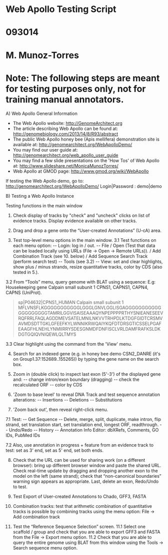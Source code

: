 # Web Apollo Testing Script
# 093014
# M. Munoz-Torres
# Note: The following steps are meant for testing purposes only, not for training manual annotators.

A) Web Apollo General Information
- The Web Apollo website:
 http://GenomeArchitect.org
- The article describing Web Apollo can be found at:  
http://genomebiology.com/2013/14/8/R93/abstract
- The public Web Apollo honey bee (Apis mellifera) demonstration site is available at: 
http://genomearchitect.org/WebApolloDemo/
- You may find our user guide at:
http://genomearchitect.org/web_apollo_user_guide
- You may find a few slide presentations on the 'How Tos' of Web Apollo at:
http://www.slideshare.net/MonicaMunozTorres/
- Web Apollo at GMOD page: 
http://www.gmod.org/wiki/WebApollo 

If testing the Web Apollo demo, go to: http://genomearchitect.org/WebApolloDemo/ 
Login|Password : demo|demo


B) Testing a Web Apollo Instance

Testing functions in the main window

1. Check display of tracks by "check" and "uncheck" clicks on list of evidence tracks. Display evidence available on other tracks. 

2. Drag and drop a gene onto the “User-created Annotations” (U-cA) area.

3. Test top-level menu options in the main window.
3.1 Test functions on each menu option:
-- Login: log in / out. 
-- File 
     / Open (Test that data can be loaded locally using URLs (File → Open → Remote URLs)).
     / Add Combination Track (see 10. below)
     / Add Sequence Search Track (perform search test)
-- Tools (see 3.2)
-- View: set and clear highlights, show plus / minus strands, resize quantitative tracks, color by CDS (also tested in 5.).

3.2 From “Tools” menu, query genome with BLAT using a sequence: 
E.g: Housekeeping gene Calpain small subunit 1 CPNS1, CAPNS1, CAPN4, CAPNS (UniProt).
>sp|P04632|CPNS1_HUMAN Calpain small subunit 1 MFLVNSFLKGGGGGGGGGGGLGGGLGNVLGGLISGAGGGGGGGGGGGGGGGGGGGGTAMRILGGVISAISEAAAQYNPEPPPPRTHYSNIEANESEEVRQFRRLFAQLAGDDMEVSATELMNILNKVVTRHPDLKTDGFGIDTCRSMVAVMDSDTTGKLGFEEFKYLWNNIKRWQAIYKQFDTDRSGTICSSELPGAFEAAGFHLNEHLYNMIIRRYSDESGNMDFDNFISCLVRLDAMFRAFKSLDKDGTGQIQVNIQEWLQLTMYS

3.3 Clear highlight using the command from the 'View' menu.

4. Search for an indexed gene (e.g. in honey bee demo CSN2_DANRE (it's on Group1.37:152689..155265)) by typing the gene name on the search box. 

5. Zoom in (double click) to inspect last exon (5'-3') of the displayed gene and:
-- change intron/exon boundary (dragging)
-- check the recalculated ORF
-- color by CDS

6. 'Zoom to base level' to reveal DNA Track and test sequence annotation alterations: 
-- Insertions 
-- Deletions 
-- Substitutions

7. 'Zoom back out', then reveal right-click menu. 

7.1 Test: 
-- Get Sequence
-- Delete, merge, split, duplicate, make intron, flip strand, set translation start, set translation end, longest ORF, readthrough. 
-- Undo/Redo
-- History
-- Annotation Info Editor: dbXRefs, Comments, GO IDs, PubMed IDs

7.2 Also, use annotation in progress + feature from an evidence track to test: 
set as 3' end, set as 5' end, set both ends.

8. Check that the URL can be used for sharing work (on a different browser): bring up different browser window and paste the shared URL. Check real-time update by dragging and dropping another exon to the model on the left (same strand); check that “non-canonical boundaries” warning sign appears as appropriate. Last, delete an exon, Redo/Undo to test. 

9. Test Export of User-created Annotations to Chado, GFF3, FASTA

10. Combination tracks: test that arithmetic combination of quantitative tracks is possible by combining tracks using the menu option: File → Add combination track

11. Test the “Reference Sequence Selection” screen. 
11.1 Select one scaffold / group and check that you are able to export GFF3 and FASTA from the File → Export menu option.
11.2 Check that you are able to query the entire genome using BLAT from this window using the Tools → Search sequence menu option.
